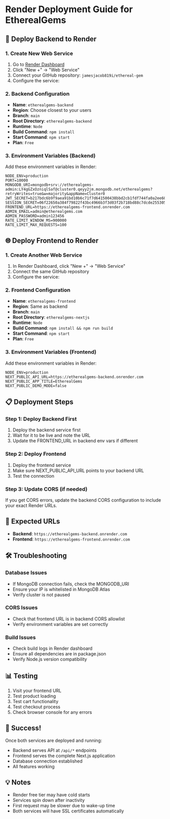 # Render Deployment Guide for EtherealGems

## 🚀 Deploy Backend to Render

### 1. Create New Web Service
1. Go to [Render Dashboard](https://dashboard.render.com/)
2. Click "New +" → "Web Service"
3. Connect your GitHub repository: `jamesjacob819i/ethereal-gem`
4. Configure the service:

### 2. Backend Configuration
- **Name**: `etherealgems-backend`
- **Region**: Choose closest to your users
- **Branch**: `main`
- **Root Directory**: `etherealgems-backend`
- **Runtime**: `Node`
- **Build Command**: `npm install`
- **Start Command**: `npm start`
- **Plan**: `Free`

### 3. Environment Variables (Backend)
Add these environment variables in Render:
```
NODE_ENV=production
PORT=10000
MONGODB_URI=mongodb+srv://etherealgems-admin:LY4gGZxOzniqlSaf@cluster0.qeyy2jm.mongodb.net/etherealgems?retryWrites=true&w=majority&appName=Cluster0
JWT_SECRET=b217bdc6b9f9aea91bd10b6c71f7d641500438bbd2cb1fdf744fa0a2ee608afac67ecad33af73e390c6f79ff2fc12e7dfd3db5265e52b8f162c7fe2a352cf840
SESSION_SECRET=06f22650a384f79822f43bc4966b3f3d03f2b718bd88c7dcde2553054ea18a0c
FRONTEND_URL=https://etherealgems-frontend.onrender.com
ADMIN_EMAIL=admin@etherealgems.com
ADMIN_PASSWORD=admin123456
RATE_LIMIT_WINDOW_MS=900000
RATE_LIMIT_MAX_REQUESTS=100
```

## 🌐 Deploy Frontend to Render

### 1. Create Another Web Service
1. In Render Dashboard, click "New +" → "Web Service"
2. Connect the same GitHub repository
3. Configure the service:

### 2. Frontend Configuration
- **Name**: `etherealgems-frontend`
- **Region**: Same as backend
- **Branch**: `main`
- **Root Directory**: `etherealgems-nextjs`
- **Runtime**: `Node`
- **Build Command**: `npm install && npm run build`
- **Start Command**: `npm start`
- **Plan**: `Free`

### 3. Environment Variables (Frontend)
Add these environment variables in Render:
```
NODE_ENV=production
NEXT_PUBLIC_API_URL=https://etherealgems-backend.onrender.com
NEXT_PUBLIC_APP_TITLE=EtherealGems
NEXT_PUBLIC_DEMO_MODE=false
```

## 📋 Deployment Steps

### Step 1: Deploy Backend First
1. Deploy the backend service first
2. Wait for it to be live and note the URL
3. Update the FRONTEND_URL in backend env vars if different

### Step 2: Deploy Frontend
1. Deploy the frontend service
2. Make sure NEXT_PUBLIC_API_URL points to your backend URL
3. Test the connection

### Step 3: Update CORS (if needed)
If you get CORS errors, update the backend CORS configuration to include your exact Render URLs.

## 🔗 Expected URLs
- **Backend**: `https://etherealgems-backend.onrender.com`
- **Frontend**: `https://etherealgems-frontend.onrender.com`

## 🛠️ Troubleshooting

### Database Issues
- If MongoDB connection fails, check the MONGODB_URI
- Ensure your IP is whitelisted in MongoDB Atlas
- Verify cluster is not paused

### CORS Issues
- Check that frontend URL is in backend CORS allowlist
- Verify environment variables are set correctly

### Build Issues
- Check build logs in Render dashboard
- Ensure all dependencies are in package.json
- Verify Node.js version compatibility

## 📊 Testing
1. Visit your frontend URL
2. Test product loading
3. Test cart functionality
4. Test checkout process
5. Check browser console for any errors

## 🎉 Success!
Once both services are deployed and running:
- Backend serves API at `/api/*` endpoints
- Frontend serves the complete Next.js application
- Database connection established
- All features working

## 💡 Notes
- Render free tier may have cold starts
- Services spin down after inactivity
- First request may be slower due to wake-up time
- Both services will have SSL certificates automatically